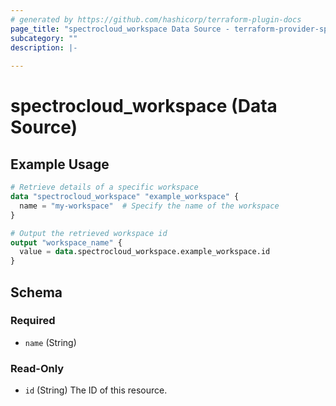 ```yaml
---
# generated by https://github.com/hashicorp/terraform-plugin-docs
page_title: "spectrocloud_workspace Data Source - terraform-provider-spectrocloud"
subcategory: ""
description: |-
  
---
```


# spectrocloud_workspace (Data Source)



## Example Usage

```terraform
# Retrieve details of a specific workspace
data "spectrocloud_workspace" "example_workspace" {
  name = "my-workspace"  # Specify the name of the workspace
}

# Output the retrieved workspace id
output "workspace_name" {
  value = data.spectrocloud_workspace.example_workspace.id
}
```

<!-- schema generated by tfplugindocs -->
## Schema

### Required

- `name` (String)

### Read-Only

- `id` (String) The ID of this resource.
